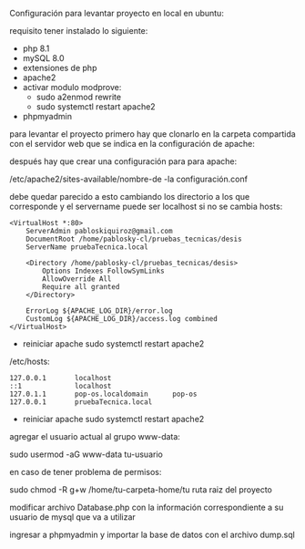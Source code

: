 Configuración para levantar proyecto en local en ubuntu: 



requisito tener instalado lo siguiente:

* php 8.1
* mySQL 8.0
* extensiones de php
* apache2
* activar modulo modprove:
  * sudo a2enmod rewrite
  * sudo systemctl restart apache2
* phpmyadmin

para levantar el proyecto primero hay que clonarlo en la carpeta compartida con el servidor web que se indica en  la configuración de apache:

después hay que crear una configuración para para apache:

/etc/apache2/sites-available/nombre-de -la configuración.conf

debe quedar parecido a esto cambiando los directorio a los que corresponde y el servername puede ser localhost si no se cambia  hosts:

```
<VirtualHost *:80>
    ServerAdmin pabloskiquiroz@gmail.com
    DocumentRoot /home/pablosky-cl/pruebas_tecnicas/desis
    ServerName pruebaTecnica.local

    <Directory /home/pablosky-cl/pruebas_tecnicas/desis>
        Options Indexes FollowSymLinks
        AllowOverride All
        Require all granted
    </Directory>

    ErrorLog ${APACHE_LOG_DIR}/error.log
    CustomLog ${APACHE_LOG_DIR}/access.log combined
</VirtualHost>

```

* reiniciar apache sudo systemctl restart apache2

/etc/hosts:

```
127.0.0.1       localhost
::1             localhost
127.0.1.1       pop-os.localdomain      pop-os
127.0.0.1       pruebaTecnica.local
```

* reiniciar apache sudo systemctl restart apache2

agregar el usuario actual al grupo www-data:

sudo usermod -aG www-data tu-usuario

en caso de tener problema de permisos: 

sudo chmod -R g+w /home/tu-carpeta-home/tu ruta raiz del proyecto



modificar archivo Database.php con la información correspondiente a su usuario de mysql que va a utilizar 

ingresar a phpmyadmin y importar la base de datos con el archivo dump.sql

